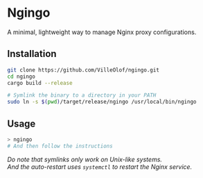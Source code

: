 # Ngingo

A minimal, lightweight way to manage Nginx proxy configurations.  

## Installation

```bash
git clone https://github.com/VilleOlof/ngingo.git
cd ngingo
cargo build --release

# Symlink the binary to a directory in your PATH
sudo ln -s $(pwd)/target/release/ngingo /usr/local/bin/ngingo
```

## Usage

```bash
> ngingo
# And then follow the instructions
```

*Do note that symlinks only work on Unix-like systems.*  
*And the auto-restart uses `systemctl` to restart the Nginx service.*